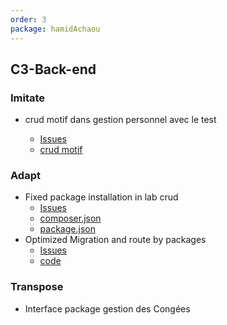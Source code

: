 ```yaml
---
order: 3
package: hamidAchaou
---
```


## C3-Back-end

### Imitate

- crud motif dans gestion personnel avec le test 

  - [Issues](https://github.com/solicoders/gestion-personnels/issues/58)
  - [crud motif](https://github.com/solicoders/gestion-personnels/tree/develop/app)

### Adapt

- Fixed package installation in lab crud
   - [Issues](https://github.com/labs-web/lab_crud/issues/3)
   - [composer.json](https://github.com/labs-web/lab_crud/blob/develop/app/composer.json)
   - [package.json](https://github.com/labs-web/lab_crud/blob/develop/app/package.json)
- Optimized Migration and route by packages
  - [Issues](https://github.com/labs-web/lab_crud/issues/11)
  - [code](https://github.com/labs-web/lab_crud/blob/develop/app/app/Providers/AppServiceProvider.php)

### Transpose

- Interface package gestion des Congées
